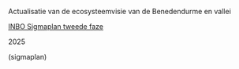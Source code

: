 Actualisatie van de ecosysteemvisie van de Benedendurme en vallei

[INBO Sigmaplan tweede faze](best/INBO_Sigmaplan-tweedefaze.pdf)

2025

(sigmaplan)

